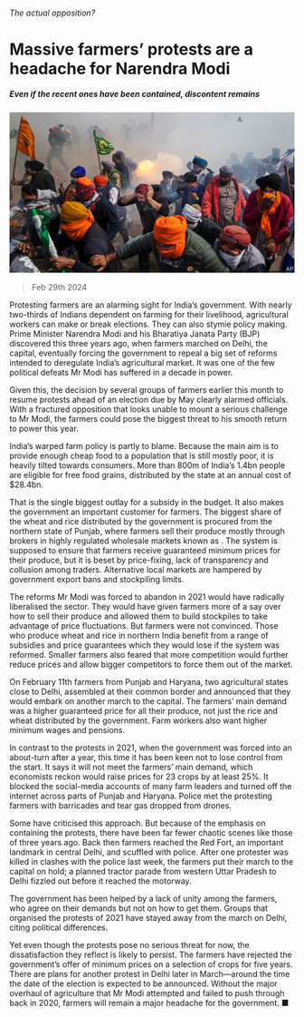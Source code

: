 ###### The actual opposition?

# Massive farmers’ protests are a headache for Narendra Modi 

##### Even if the recent ones have been contained, discontent remains 

![image](images/20240302_ASP502.jpg) 

> Feb 29th 2024 

Protesting farmers are an alarming sight for India’s government. With nearly two-thirds of Indians dependent on farming for their livelihood, agricultural workers can make or break elections. They can also stymie policy making. Prime Minister Narendra Modi and his Bharatiya Janata Party (BJP) discovered this three years ago, when farmers marched on Delhi, the capital, eventually forcing the government to repeal a big set of reforms intended to deregulate India’s agricultural market. It was one of the few political defeats Mr Modi has suffered in a decade in power. 

Given this, the decision by several groups of farmers earlier this month to resume protests ahead of an election due by May clearly alarmed officials. With a fractured opposition that looks unable to mount a serious challenge to Mr Modi, the farmers could pose the biggest threat to his smooth return to power this year. 

India’s warped farm policy is partly to blame. Because the main aim is to provide enough cheap food to a population that is still mostly poor, it is heavily tilted towards consumers. More than 800m of India’s 1.4bn people are eligible for free food grains, distributed by the state at an annual cost of $28.4bn. 

That is the single biggest outlay for a subsidy in the budget. It also makes the government an important customer for farmers. The biggest share of the wheat and rice distributed by the government is procured from the northern state of Punjab, where farmers sell their produce mostly through brokers in highly regulated wholesale markets known as . The system is supposed to ensure that farmers receive guaranteed minimum prices for their produce, but it is beset by price-fixing, lack of transparency and collusion among traders. Alternative local markets are hampered by government export bans and stockpiling limits. 

The reforms Mr Modi was forced to abandon in 2021 would have radically liberalised the sector. They would have given farmers more of a say over how to sell their produce and allowed them to build stockpiles to take advantage of price fluctuations. But farmers were not convinced. Those who produce wheat and rice in northern India benefit from a range of subsidies and price guarantees which they would lose if the system was reformed. Smaller farmers also feared that more competition would further reduce prices and allow bigger competitors to force them out of the market.

On February 11th farmers from Punjab and Haryana, two agricultural states close to Delhi, assembled at their common border and announced that they would embark on another march to the capital. The farmers’ main demand was a higher guaranteed price for all their produce, not just the rice and wheat distributed by the government. Farm workers also want higher minimum wages and pensions. 

In contrast to the protests in 2021, when the government was forced into an about-turn after a year, this time it has been keen not to lose control from the start. It says it will not meet the farmers’ main demand, which economists reckon would raise prices for 23 crops by at least 25%. It blocked the social-media accounts of many farm leaders and turned off the internet across parts of Punjab and Haryana. Police met the protesting farmers with barricades and tear gas dropped from drones. 

Some have criticised this approach. But because of the emphasis on containing the protests, there have been far fewer chaotic scenes like those of three years ago. Back then farmers reached the Red Fort, an important landmark in central Delhi, and scuffled with police. After one protester was killed in clashes with the police last week, the farmers put their march to the capital on hold; a planned tractor parade from western Uttar Pradesh to Delhi fizzled out before it reached the motorway.

The government has been helped by a lack of unity among the farmers, who agree on their demands but not on how to get them. Groups that organised the protests of 2021 have stayed away from the march on Delhi, citing political differences. 

Yet even though the protests pose no serious threat for now, the dissatisfaction they reflect is likely to persist. The farmers have rejected the government’s offer of minimum prices on a selection of crops for five years. There are plans for another protest in Delhi later in March—around the time the date of the election is expected to be announced. Without the major overhaul of agriculture that Mr Modi attempted and failed to push through back in 2020, farmers will remain a major headache for the government. ■


